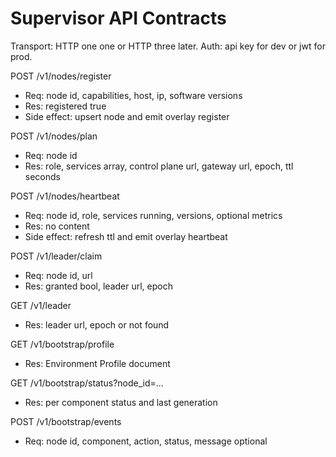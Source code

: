 # Supervisor API Contracts

Transport: HTTP one one or HTTP three later. Auth: api key for dev or jwt for prod.

POST /v1/nodes/register
- Req: node id, capabilities, host, ip, software versions
- Res: registered true
- Side effect: upsert node and emit overlay register

POST /v1/nodes/plan
- Req: node id
- Res: role, services array, control plane url, gateway url, epoch, ttl seconds

POST /v1/nodes/heartbeat
- Req: node id, role, services running, versions, optional metrics
- Res: no content
- Side effect: refresh ttl and emit overlay heartbeat

POST /v1/leader/claim
- Req: node id, url
- Res: granted bool, leader url, epoch

GET  /v1/leader
- Res: leader url, epoch or not found

GET  /v1/bootstrap/profile
- Res: Environment Profile document

GET  /v1/bootstrap/status?node_id=…
- Res: per component status and last generation

POST /v1/bootstrap/events
- Req: node id, component, action, status, message optional

